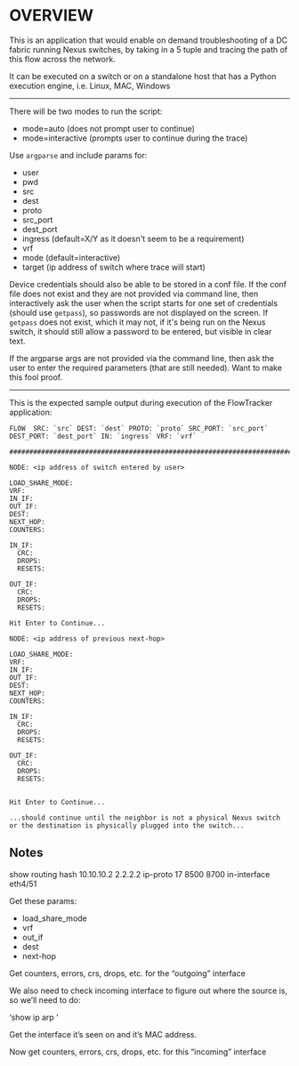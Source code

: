 # OVERVIEW

This is an application that would enable on demand troubleshooting of a DC fabric running Nexus switches, by taking in a 5 tuple and tracing the path of this flow across the network. 

It can be executed on a switch or on a standalone host that has a Python execution engine, i.e. Linux, MAC, Windows

----

There will be two modes to run the script:

* mode=auto (does not prompt user to continue)
* mode=interactive (prompts user to continue during the trace)

Use `argparse` and include params for:

* user
* pwd
* src
* dest
* proto
* src_port
* dest_port
* ingress (default=X/Y as it doesn't seem to be a requirement)
* vrf
* mode (default=interactive)
* target (ip address of switch where trace will start)

Device credentials should also be able to be stored in a conf file.  If the conf file does not exist and they are not provided via command line, then interactively ask the user when the script starts for one set of credentials (should use `getpass`), so passwords are not displayed on the screen.  If `getpass` does not exist, which it may not, if it's being run on the Nexus switch, it should still allow a password to be entered, but visible in clear text.

If the argparse args are not provided via the command line, then ask the user to enter the required parameters (that are still needed).  Want to make this fool proof.

---

This is the expected sample output during execution of the FlowTracker application:

```
FLOW  SRC: `src` DEST: `dest` PROTO: `proto` SRC_PORT: `src_port` DEST_PORT: `dest_port` IN: `ingress` VRF: `vrf`

#############################################################################

NODE: <ip address of switch entered by user>

LOAD_SHARE_MODE:
VRF:
IN_IF:
OUT_IF:
DEST:
NEXT_HOP:
COUNTERS:

IN_IF:
  CRC:
  DROPS:
  RESETS:

OUT_IF:
  CRC:
  DROPS:
  RESETS:

Hit Enter to Continue...

NODE: <ip address of previous next-hop>

LOAD_SHARE_MODE:
VRF:
IN_IF:
OUT_IF:
DEST:
NEXT_HOP:
COUNTERS:

IN_IF:
  CRC:
  DROPS:
  RESETS:

OUT_IF:
  CRC:
  DROPS:
  RESETS:


Hit Enter to Continue...

...should continue until the neighbor is not a physical Nexus switch or the destination is physically plugged into the switch...

```


## Notes

show routing hash 10.10.10.2 2.2.2.2 ip-proto 17 8500 8700 in-interface eth4/51

Get these params:
-   load_share_mode
-   vrf
-   out_if
-   dest
-   next-hop

Get counters, errors, crs, drops, etc. for the “outgoing” interface

We also need to check incoming interface to figure out where the source is, so we’ll need to do: 

‘show ip arp <src>’

Get the interface it’s seen on and it’s MAC address.

Now get counters, errors, crs, drops, etc. for this “incoming” interface

